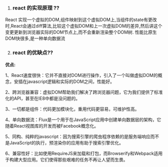 1. ### react 的实现原理 ??
  React 实现一个虚拟的DOM,组件映射到这个虚拟DOM上,当组件的state有更改时,React会通过diff算法,比较这个虚拟DOM和上一次虚拟DOM的差异,然后讲这个变更更新到浏览器实际的DOM节点上,而不会重新渲染整个DOM树. 性能比原生DOM快很多,是一种单向数据流

2. ### react 的优缺点??

  **优点:**

1、React速度很快：它并不直接对DOM进行操作，引入了一个叫做虚拟DOM的概念，安插在javascript逻辑和实际的DOM之间，性能好。

2、跨浏览器兼容：虚拟DOM帮助我们解决了跨浏览器问题，它为我们提供了标准化的API，甚至在IE8中都是没问题的。

3、一切都是组件：代码更加模块化，重用代码更容易，可维护性高。

4、单向数据流：Flux是一个用于在JavaScript应用中创建单向数据层的架构，它随着React视图库的开发而被Facebook概念化。

5、同构、纯粹的javascript：因为搜索引擎的爬虫程序依赖的是服务端响应而不是JavaScript的执行，预渲染你的应用有助于搜索引擎优化。

6、兼容性好：比如使用RequireJS来加载和打包，而Browserify和Webpack适用于构建大型应用。它们使得那些艰难的任务不再让人望而生畏。
